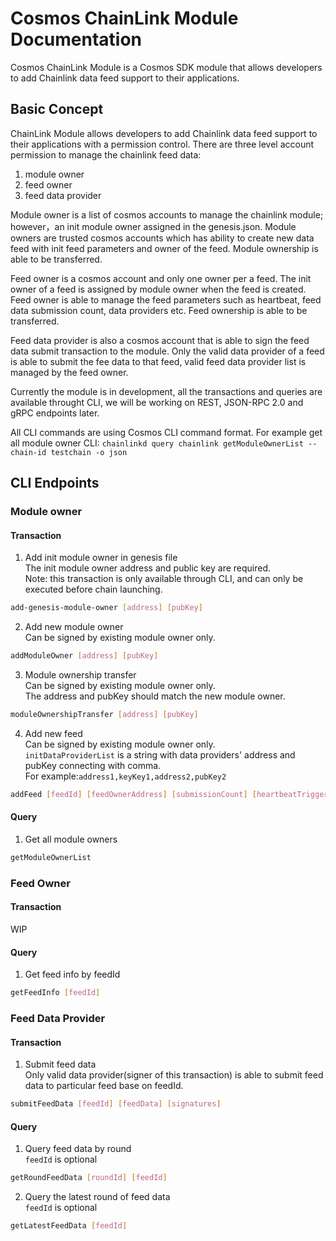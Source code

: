 # Cosmos ChainLink Module Documentation

Cosmos ChainLink Module is a Cosmos SDK module that allows developers to add Chainlink data feed support to their applications.

## Basic Concept

ChainLink Module allows developers to add Chainlink data feed support to their applications with a permission control. 
There are three level account permission to manage the chainlink feed data:

1. module owner
2. feed owner
3. feed data provider

Module owner is a list of cosmos accounts to manage the chainlink module; however，an init module owner assigned in the genesis.json. Module owners are trusted 
cosmos accounts which has ability to create new data feed with init feed parameters and owner of the feed. Module ownership is able to be transferred.

Feed owner is a cosmos account and only one owner per a feed. The init owner of a feed is assigned by module owner when the feed is created. Feed owner is able to manage the feed parameters such as 
heartbeat, feed data submission count, data providers etc. Feed ownership is able to be transferred.

Feed data provider is also a cosmos account that is able to sign the feed data submit transaction to the module. Only the valid data provider of a feed is able to submit the fee data
to that feed, valid feed data provider list is managed by the feed owner.

Currently the module is in development, all the transactions and queries are available throught CLI, we will be working on REST, JSON-RPC 2.0 and gRPC endpoints later.

All CLI commands are using Cosmos CLI command format. For example get all module owner CLI: `chainlinkd query chainlink getModuleOwnerList --chain-id testchain -o json`

## CLI Endpoints

### Module owner

#### Transaction

1. Add init module owner in genesis file  
The init module owner address and public key are required.  
Note: this transaction is only available through CLI, and can only be executed before chain launching.
```bash
add-genesis-module-owner [address] [pubKey]
```

2. Add new module owner  
Can be signed by existing module owner only.
```bash
addModuleOwner [address] [pubKey]
```

3. Module ownership transfer  
Can be signed by existing module owner only.   
   The address and pubKey should match the new module owner.
```bash
moduleOwnershipTransfer [address] [pubKey]
```

4. Add new feed  
   Can be signed by existing module owner only.  
   `initDataProviderList` is a string with data providers' address and pubKey connecting with comma.   
   For example:`address1,keyKey1,address2,pubKey2`
```bash
addFeed [feedId] [feedOwnerAddress] [submissionCount] [heartbeatTrigger] [deviationThresholdTrigger] [initDataProviderList]
```

#### Query

1. Get all module owners
```bash
getModuleOwnerList
```

### Feed Owner

#### Transaction
WIP

#### Query

1. Get feed info by feedId
```bash
getFeedInfo [feedId]
```

### Feed Data Provider

#### Transaction

1. Submit feed data  
Only valid data provider(signer of this transaction) is able to submit feed data to particular feed base on feedId.
```bash
submitFeedData [feedId] [feedData] [signatures]
```

#### Query 
1. Query feed data by round  
`feedId` is optional
```bash
getRoundFeedData [roundId] [feedId]
```

2. Query the latest round of feed data  
`feedId` is optional
```bash
getLatestFeedData [feedId]
```
